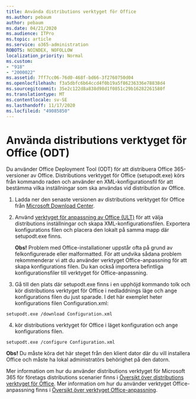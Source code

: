 ```yaml
---
title: Använda distributions verktyget för Office
ms.author: pebaum
author: pebaum
ms.date: 04/21/2020
ms.audience: ITPro
ms.topic: article
ms.service: o365-administration
ROBOTS: NOINDEX, NOFOLLOW
localization_priority: Normal
ms.custom:
- "918"
- "2000022"
ms.assetid: 7ff7cc06-76d0-468f-bd66-3f2760750d04
ms.openlocfilehash: f3a5dbfc6b64ccd4f0b19a5f86236336e78838d4
ms.sourcegitcommit: 35e2c122d8a838d98d1f0851c29b16282261580f
ms.translationtype: MT
ms.contentlocale: sv-SE
ms.lasthandoff: 11/17/2020
ms.locfileid: "49085850"
---
```

# <a name="using-the-office-deployment-tool-odt"></a>Använda distributions verktyget för Office (ODT)

Du använder Office Deployment Tool (ODT) för att distribuera Office 365-versioner av Office. Distributions verktyget för Office (setupodt.exe) körs från kommando raden och använder en XML-konfigurationsfil för att bestämma vilka inställningar som ska användas vid distribution av Office.
  
1. Ladda ner den senaste versionen av distributions verktyget för Office från [Microsoft Download Center](https://go.microsoft.com/fwlink/p/?LinkID=626065).

2. Använd [verktyget för anpassning av Office (ULT)](https://config.office.com) för att välja distributions inställningar och skapa XML-konfigurationsfilen. Exportera konfigurations filen och placera den lokalt på samma mapp där setupodt.exe finns.

    **Obs!** Problem med Office-installationer uppstår ofta på grund av felkonfigurerade eller malformatted. För att undvika sådana problem rekommenderar vi att du använder verktyget Office-anpassning för att skapa konfigurations filen. Du kan också importera befintliga konfigurationsfiler till verktyget för Office-anpassning.

3. Gå till den plats där setupodt.exe finns i en upphöjd kommando tolk och kör distributions verktyget för Office i nedladdnings läge och ange konfigurations filen du just sparade. I det här exemplet heter konfigurations filen Configuration.xml:

```setupodt.exe /download Configuration.xml```

4. kör distributions verktyget för Office i läget konfiguration och ange konfigurations filen.

```setupodt.exe /configure Configuration.xml```

**Obs!** Du måste köra det här steget från den klient dator där du vill installera Office och måste ha lokal administratörs behörighet på den datorn.

Mer information om hur du använder distributions verktyget för Microsoft 365 för företags distributions scenarier finns i [Översikt över distributions verktyget för Office](https://docs.microsoft.com/deployoffice/overview-office-deployment-tool). Mer information om hur du använder verktyget Office-anpassning finns i [Översikt över verktyget Office-anpassning](https://docs.microsoft.com/DeployOffice/overview-of-the-office-customization-tool-for-click-to-run).
